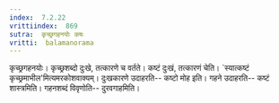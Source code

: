 ```yaml
---
index:  7.2.22
vrittiindex:  869
sutra:  कृच्छ्रगहनयोः कषः
vritti:  balamanorama 
---
```


कृच्छ्रगहनयोः। कृच्छ्रशब्दो दुःखे, तत्कारणे च वर्तते। कष्टं दुःखं, तत्कारणं चेति। `स्यात्कष्टं कृच्छ्रमाभील'मित्यमरकोशवाक्यम्। दुःखकारणे उदाहरति-- कष्टो मोह इति। गहने उदाहरति-- कष्टं शास्त्रमिति। गहनशब्दं विवृणोति-- दुरवगाहमिति। 

